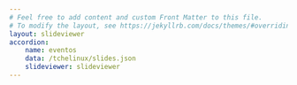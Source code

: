 ```yaml
---
# Feel free to add content and custom Front Matter to this file.
# To modify the layout, see https://jekyllrb.com/docs/themes/#overriding-theme-defaults
layout: slideviewer
accordion:
    name: eventos
    data: /tchelinux/slides.json
    slideviewer: slideviewer
---
```

